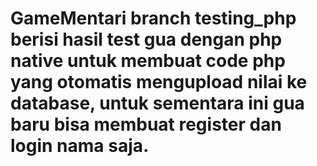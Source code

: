 # GameMentari branch testing_php berisi hasil test gua dengan php native untuk membuat code php yang otomatis mengupload nilai ke database, untuk sementara ini gua baru bisa membuat register dan login nama saja.